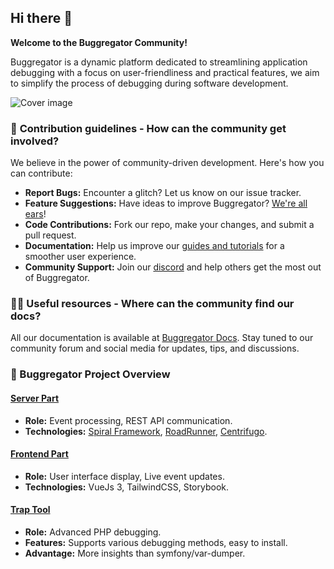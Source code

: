 ## Hi there 👋

**Welcome to the Buggregator Community!**

Buggregator is a dynamic platform dedicated to streamlining application debugging with a focus on user-friendliness and practical features, we aim to simplify the process of debugging during software development.

![Cover image](https://user-images.githubusercontent.com/773481/208718792-eeae35a6-c5a8-4be4-9474-2b96d222e750.png)

### 🌈 **Contribution guidelines - How can the community get involved?**  
We believe in the power of community-driven development. Here's how you can contribute:

- **Report Bugs:** Encounter a glitch? Let us know on our issue tracker.
- **Feature Suggestions:** Have ideas to improve Buggregator? [We're all ears](https://github.com/buggregator/server/issues)!
- **Code Contributions:** Fork our repo, make your changes, and submit a pull request.
- **Documentation:** Help us improve our [guides and tutorials](https://github.com/buggregator/docs/tree/master/docs) for a smoother user experience.
- **Community Support:** Join our [discord](https://discord.gg/FTpBM7xU) and help others get the most out of Buggregator.

### 👩‍💻 **Useful resources - Where can the community find our docs?**  
All our documentation is available at [Buggregator Docs](https://docs.buggregator.dev/). Stay tuned to our community forum and social media for updates, tips, and discussions.

### 🧙 Buggregator Project Overview

#### [Server Part](https://github.com/buggregator/server)

- **Role:** Event processing, REST API communication.
- **Technologies:** [Spiral Framework](https://spiral.dev/), [RoadRunner](https://roadrunner.dev/), [Centrifugo](https://centrifugal.dev/).

#### [Frontend Part](https://github.com/buggregator/frontend)

- **Role:** User interface display, Live event updates.
- **Technologies:** VueJs 3, TailwindCSS, Storybook.

#### [Trap Tool](https://github.com/buggregator/trap)

- **Role:** Advanced PHP debugging.
- **Features:** Supports various debugging methods, easy to install.
- **Advantage:** More insights than symfony/var-dumper.
